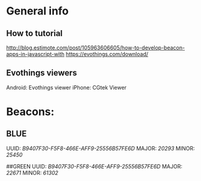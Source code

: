 # General info

## How to tutorial
http://blog.estimote.com/post/105963606605/how-to-develop-beacon-apps-in-javascript-with
https://evothings.com/download/

## Evothings viewers
Android: Evothings viewer
iPhone: CGtek Viewer


# Beacons: 
## BLUE
UUID: *B9407F30-F5F8-466E-AFF9-25556B57FE6D*
MAJOR: *20293*
MINOR: *25450*

##GREEN
UUID: *B9407F30-F5F8-466E-AFF9-25556B57FE6D*
MAJOR: *22671*
MINOR: *61302*


